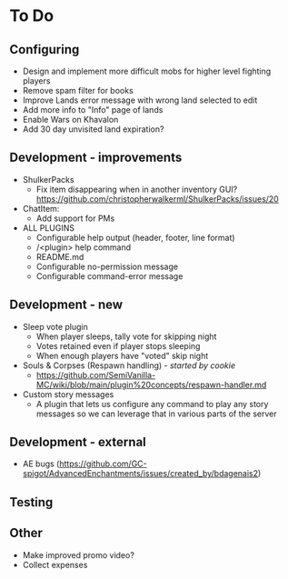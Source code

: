 # To Do

## Configuring

- Design and implement more difficult mobs for higher level fighting players
- Remove spam filter for books
- Improve Lands error message with wrong land selected to edit
- Add more info to "Info" page of lands
- Enable Wars on Khavalon
- Add 30 day unvisited land expiration?

## Development - improvements

- ShulkerPacks
    - Fix item disappearing when in another inventory GUI? https://github.com/christopherwalkerml/ShulkerPacks/issues/20
- ChatItem:
    - Add support for PMs
- ALL PLUGINS
    - Configurable help output (header, footer, line format)
    - /\<plugin\> help command
    - README.md
    - Configurable no-permission message
    - Configurable command-error message

## Development - new

- Sleep vote plugin
    - When player sleeps, tally vote for skipping night
    - Votes retained even if player stops sleeping
    - When enough players have "voted" skip night
- Souls & Corpses (Respawn handling) _- started by cookie_
    - https://github.com/SemiVanilla-MC/wiki/blob/main/plugin%20concepts/respawn-handler.md
- Custom story messages
    - A plugin that lets us configure any command to play any story messages so we can leverage that in various parts of the server

## Development - external

- AE bugs (https://github.com/GC-spigot/AdvancedEnchantments/issues/created_by/bdagenais2)

## Testing

## Other

- Make improved promo video?
- Collect expenses
